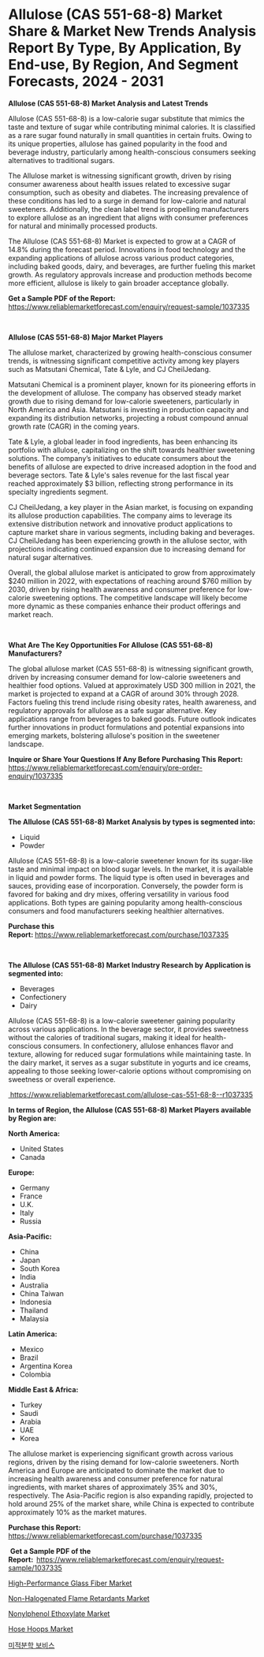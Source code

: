 <p><h1>Allulose (CAS 551-68-8) Market Share & Market New Trends Analysis Report By Type, By Application, By End-use, By Region, And Segment Forecasts, 2024 - 2031</h1></p><p><strong>Allulose (CAS 551-68-8) Market Analysis and Latest Trends</strong></p>
<p><p>Allulose (CAS 551-68-8) is a low-calorie sugar substitute that mimics the taste and texture of sugar while contributing minimal calories. It is classified as a rare sugar found naturally in small quantities in certain fruits. Owing to its unique properties, allulose has gained popularity in the food and beverage industry, particularly among health-conscious consumers seeking alternatives to traditional sugars. </p><p>The Allulose market is witnessing significant growth, driven by rising consumer awareness about health issues related to excessive sugar consumption, such as obesity and diabetes. The increasing prevalence of these conditions has led to a surge in demand for low-calorie and natural sweeteners. Additionally, the clean label trend is propelling manufacturers to explore allulose as an ingredient that aligns with consumer preferences for natural and minimally processed products.</p><p>The Allulose (CAS 551-68-8) Market is expected to grow at a CAGR of 14.8% during the forecast period. Innovations in food technology and the expanding applications of allulose across various product categories, including baked goods, dairy, and beverages, are further fueling this market growth. As regulatory approvals increase and production methods become more efficient, allulose is likely to gain broader acceptance globally.</p></p>
<p><strong>Get a Sample PDF of the Report:&nbsp;</strong> <a href="https://www.reliablemarketforecast.com/enquiry/request-sample/1037335">https://www.reliablemarketforecast.com/enquiry/request-sample/1037335</a></p>
<p>&nbsp;</p>
<p><strong>Allulose (CAS 551-68-8) Major Market Players</strong></p>
<p><p>The allulose market, characterized by growing health-conscious consumer trends, is witnessing significant competitive activity among key players such as Matsutani Chemical, Tate & Lyle, and CJ CheilJedang.</p><p>Matsutani Chemical is a prominent player, known for its pioneering efforts in the development of allulose. The company has observed steady market growth due to rising demand for low-calorie sweeteners, particularly in North America and Asia. Matsutani is investing in production capacity and expanding its distribution networks, projecting a robust compound annual growth rate (CAGR) in the coming years.</p><p>Tate & Lyle, a global leader in food ingredients, has been enhancing its portfolio with allulose, capitalizing on the shift towards healthier sweetening solutions. The company’s initiatives to educate consumers about the benefits of allulose are expected to drive increased adoption in the food and beverage sectors. Tate & Lyle's sales revenue for the last fiscal year reached approximately $3 billion, reflecting strong performance in its specialty ingredients segment.</p><p>CJ CheilJedang, a key player in the Asian market, is focusing on expanding its allulose production capabilities. The company aims to leverage its extensive distribution network and innovative product applications to capture market share in various segments, including baking and beverages. CJ CheilJedang has been experiencing growth in the allulose sector, with projections indicating continued expansion due to increasing demand for natural sugar alternatives.</p><p>Overall, the global allulose market is anticipated to grow from approximately $240 million in 2022, with expectations of reaching around $760 million by 2030, driven by rising health awareness and consumer preference for low-calorie sweetening options. The competitive landscape will likely become more dynamic as these companies enhance their product offerings and market reach.</p></p>
<p>&nbsp;</p>
<p><strong>What Are The Key Opportunities For Allulose (CAS 551-68-8) Manufacturers?</strong></p>
<p><p>The global allulose market (CAS 551-68-8) is witnessing significant growth, driven by increasing consumer demand for low-calorie sweeteners and healthier food options. Valued at approximately USD 300 million in 2021, the market is projected to expand at a CAGR of around 30% through 2028. Factors fueling this trend include rising obesity rates, health awareness, and regulatory approvals for allulose as a safe sugar alternative. Key applications range from beverages to baked goods. Future outlook indicates further innovations in product formulations and potential expansions into emerging markets, bolstering allulose's position in the sweetener landscape.</p></p>
<p><strong>Inquire or Share Your Questions If Any Before Purchasing This Report:</strong> <a href="https://www.reliablemarketforecast.com/enquiry/pre-order-enquiry/1037335">https://www.reliablemarketforecast.com/enquiry/pre-order-enquiry/1037335</a></p>
<p>&nbsp;</p>
<p><strong>Market Segmentation</strong></p>
<p><strong>The Allulose (CAS 551-68-8) Market Analysis by types is segmented into:</strong></p>
<p><ul><li>Liquid</li><li>Powder</li></ul></p>
<p><p>Allulose (CAS 551-68-8) is a low-calorie sweetener known for its sugar-like taste and minimal impact on blood sugar levels. In the market, it is available in liquid and powder forms. The liquid type is often used in beverages and sauces, providing ease of incorporation. Conversely, the powder form is favored for baking and dry mixes, offering versatility in various food applications. Both types are gaining popularity among health-conscious consumers and food manufacturers seeking healthier alternatives.</p></p>
<p><strong>Purchase this Report:&nbsp;</strong><a href="https://www.reliablemarketforecast.com/purchase/1037335">https://www.reliablemarketforecast.com/purchase/1037335</a></p>
<p>&nbsp;</p>
<p><strong>The Allulose (CAS 551-68-8) Market Industry Research by Application is segmented into:</strong></p>
<p><ul><li>Beverages</li><li>Confectionery</li><li>Dairy</li></ul></p>
<p><p>Allulose (CAS 551-68-8) is a low-calorie sweetener gaining popularity across various applications. In the beverage sector, it provides sweetness without the calories of traditional sugars, making it ideal for health-conscious consumers. In confectionery, allulose enhances flavor and texture, allowing for reduced sugar formulations while maintaining taste. In the dairy market, it serves as a sugar substitute in yogurts and ice creams, appealing to those seeking lower-calorie options without compromising on sweetness or overall experience.</p></p>
<p><a href="https://www.reliablemarketforecast.com/allulose-cas-551-68-8--r1037335">&nbsp;https://www.reliablemarketforecast.com/allulose-cas-551-68-8--r1037335</a></p>
<p><strong>In terms of Region, the Allulose (CAS 551-68-8) Market Players available by Region are:</strong></p>
<p>
    <p> <strong> North America: </strong>
        <ul>
            <li>United States</li>
            <li>Canada</li>
        </ul>
        </p> 
    <p> <strong> Europe: </strong>
        <ul>
            <li>Germany</li>
            <li>France</li>
            <li>U.K.</li>
            <li>Italy</li>
            <li>Russia</li>
        </ul>
        </p> 
    <p> <strong> Asia-Pacific: </strong>
        <ul>
            <li>China</li>
            <li>Japan</li>
            <li>South Korea</li>
            <li>India</li>
            <li>Australia</li>
            <li>China Taiwan</li>
            <li>Indonesia</li>
            <li>Thailand</li>
            <li>Malaysia</li>
        </ul>
        </p> 
    <p> <strong> Latin America: </strong>
        <ul>
            <li>Mexico</li>
            <li>Brazil</li>
            <li>Argentina Korea</li>
            <li>Colombia</li>
        </ul>
        </p> 
    <p> <strong> Middle East & Africa: </strong>
        <ul>
            <li>Turkey</li>
            <li>Saudi</li>
            <li>Arabia</li>
            <li>UAE</li>
            <li>Korea</li>
        </ul>
    </p>
    </p>
<p><p>The allulose market is experiencing significant growth across various regions, driven by the rising demand for low-calorie sweeteners. North America and Europe are anticipated to dominate the market due to increasing health awareness and consumer preference for natural ingredients, with market shares of approximately 35% and 30%, respectively. The Asia-Pacific region is also expanding rapidly, projected to hold around 25% of the market share, while China is expected to contribute approximately 10% as the market matures.</p></p>
<p><strong>Purchase this Report: </strong><a href="https://www.reliablemarketforecast.com/purchase/1037335">https://www.reliablemarketforecast.com/purchase/1037335</a></p>
<p>&nbsp;<strong>Get a Sample PDF of the Report:&nbsp;&nbsp;</strong><a href="https://www.reliablemarketforecast.com/enquiry/request-sample/1037335">https://www.reliablemarketforecast.com/enquiry/request-sample/1037335</a></p>
<p><strong></strong></p>
<p><p><a href="https://medium.com/@susanabraun1964/market-leaders-and-laggards-global-high-performance-glass-fiber-market-trends-and-forecast-c077b743aeff">High-Performance Glass Fiber Market</a></p><p><a href="https://www.linkedin.com/pulse/how-non-halogenated-flame-retardants-market-evolved-key-fxgzc?trackingId=dkvb%2BjXwROO%2BKCesFp1eMg%3D%3D">Non-Halogenated Flame Retardants Market</a></p><p><a href="https://www.linkedin.com/pulse/global-perspectives-nonylphenol-ethoxylate-market-trends-challenges-pvhwc?trackingId=l%2F1BOjcGRSG8I1npseNseQ%3D%3D">Nonylphenol Ethoxylate Market</a></p><p><a href="https://issuu.com/reportprime-2/docs/hose-hoops-market-size-2030.pptx_8283515951d5e0">Hose Hoops Market</a></p><p><a href="https://medium.com/@cornishaerials/%EC%84%B8%EA%B3%84-calculus-bovis-market-%EC%9D%80-2024%EC%97%90%EC%84%9C-2031%EB%A1%9C-%EC%97%B0%ED%8F%89%EA%B7%A0-%EC%A6%9D%EA%B0%80%EC%9C%A8%EC%9D%84-%EB%B3%B4%EC%9D%BC-%EA%B2%83%EC%9C%BC%EB%A1%9C-%EC%98%88%EC%83%81%EB%90%A9%EB%8B%88%EB%8B%A4-4d27b7f05f23">미적분학 보비스</a></p></p>